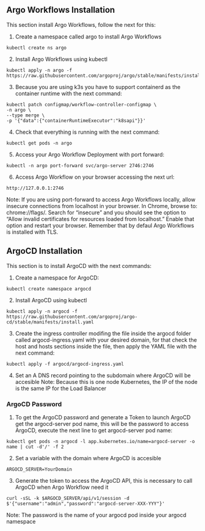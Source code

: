 ## Argo Workflows Installation
This section install Argo Workflows, follow the next for this:
1. Create a namespace called argo to install Argo Workflows
```
kubectl create ns argo
```
2. Install Argo Workflows using kubectl
```
kubectl apply -n argo -f https://raw.githubusercontent.com/argoproj/argo/stable/manifests/install.yaml
```
3. Because you are using k3s you have to support containerd as the container runtime with the next command:
```
kubectl patch configmap/workflow-controller-configmap \
-n argo \
--type merge \
-p '{"data":{"containerRuntimeExecutor":"k8sapi"}}'
```
4. Check that everything is running with the next command:
```
kubectl get pods -n argo
```
5. Access your Argo Workflow Deployment with port forward:
```
kubectl -n argo port-forward svc/argo-server 2746:2746
```
6. Access Argo Workflow on your browser accessing the next url:
```
http://127.0.0.1:2746
```
Note: If you are using port-forward to access Argo Workflows locally,  allow insecure connections from localhost in your browser. In Chrome, browse to: chrome://flags/. Search for “insecure” and you should see the option to “Allow invalid certificates for resources loaded from localhost.” Enable that option and restart your browser. Remember that by defaul Argo Workflows is installed with TLS.



## ArgoCD Installation
This section is to install ArgoCD with the next commands:
1. Create a namespace for ArgoCD:
```
kubectl create namespace argocd
```
2. Install ArgoCD using kubectl
```
kubectl apply -n argocd -f https://raw.githubusercontent.com/argoproj/argo-cd/stable/manifests/install.yaml
```
3. Create the ingress controller modifing the file inside the argocd folder called argocd-ingress.yaml with your desired domain, for that check the host and hosts sections inside the file, then apply the YAML file with the next command:
```
kubectl apply -f argocd/argocd-ingress.yaml
```
4. Set an A DNS record pointing to the subdomain where ArgoCD will be accesible
Note: Because this is one node Kubernetes, the IP of the node is the same IP for the Load Balancer

### ArgoCD Password
1. To get the ArgoCD password and generate a Token to launch ArgoCD get the argocd-server pod name, this will be the password to access ArgoCD, execute the next line to get argocd-server pod name:
```
kubectl get pods -n argocd -l app.kubernetes.io/name=argocd-server -o name | cut -d'/' -f 2
```
2. Set a variable with the domain where ArgoCD is accesible
```
ARGOCD_SERVER=YourDomain
```
3. Generate the token to access the ArgoCD API, this is necessary to call ArgoCD when Argo Workflow need it
```
curl -sSL -k $ARGOCD_SERVER/api/v1/session -d $'{"username":"admin","password":"argocd-server-XXX-YYY"}'
```
Note: The password is the name of your argocd pod inside your argocd namespace
